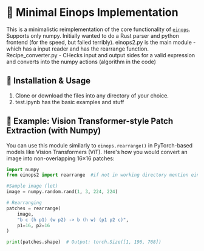 # 🧠 Minimal Einops Implementation 

This is a minimalistic reimplementation of the core functionality of [`einops`](https://github.com/arogozhnikov/einops). Supports only numpy.
Initially wanted to do a Rust parser and python frontend (for the speed, but failed terribly).
einops2.py is the main module - which has a input reader and has the rearrange function.
Recipe_converter.py - CHecks input and output sides for a valid expression and converts into the numpy actions (algorithm in the code)


## 📂 Installation & Usage

1. Clone or download the files into any directory of your choice.
2. test.ipynb has the basic examples and stuff


## 🧪 Example: Vision Transformer-style Patch Extraction (with Numpy)

You can use this module similarly to `einops.rearrange()` in PyTorch-based models like Vision Transformers (ViT). Here's how you would convert an image into non-overlapping 16×16 patches:

```python
import numpy
from einops2 import rearrange  #if not in working directory mention einops2 path

#Sample image (let)
image = numpy.random.rand(1, 3, 224, 224)

# Rearranging 
patches = rearrange(
    image,
    "b c (h p1) (w p2) -> b (h w) (p1 p2 c)",
    p1=16, p2=16
)

print(patches.shape)  # Output: torch.Size([1, 196, 768])
